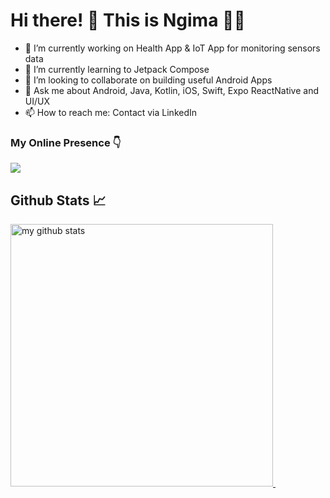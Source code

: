<!--
**srivathsanvenkateswaran/srivathsanvenkateswaran** is a ✨ _special_ ✨ repository because its `README.md` (this file) appears on your GitHub profile.

Here are some ideas to get you started:


-->


#  Hi there! 👋 This is Ngima 👨‍💻

  
- 🔭 I’m currently working on Health App & IoT App for monitoring sensors data
- 🌱 I’m currently learning to Jetpack Compose
- 👯 I’m looking to collaborate on building useful Android Apps
- 💬 Ask me about Android, Java, Kotlin, iOS, Swift, Expo ReactNative and UI/UX
- 📫 How to reach me: Contact via LinkedIn

### My Online Presence 👇

<p>
<a href="https://links.ngimasherpa.com.np/" target="blank">
<img align="center" src="https://img.shields.io/badge/Links-%20Find%20all%20links-brightgreen"/>
</a>

## Github Stats 📈
<!-- status codes -->
<a href="https://ngima.hashnode.dev/">
    <p>
    <img src="https://github-readme-stats.vercel.app/api?username=ngima&show_icons=true&theme=tokyonight" alt="my github stats" width="420"/>&nbsp;
<!--       <img src="https://github-readme-stats.vercel.app/api/top-langs/?username=ngima&layout=compact&theme=tokyonight" alt="languages" height="165"> -->
    </p>
</a>

